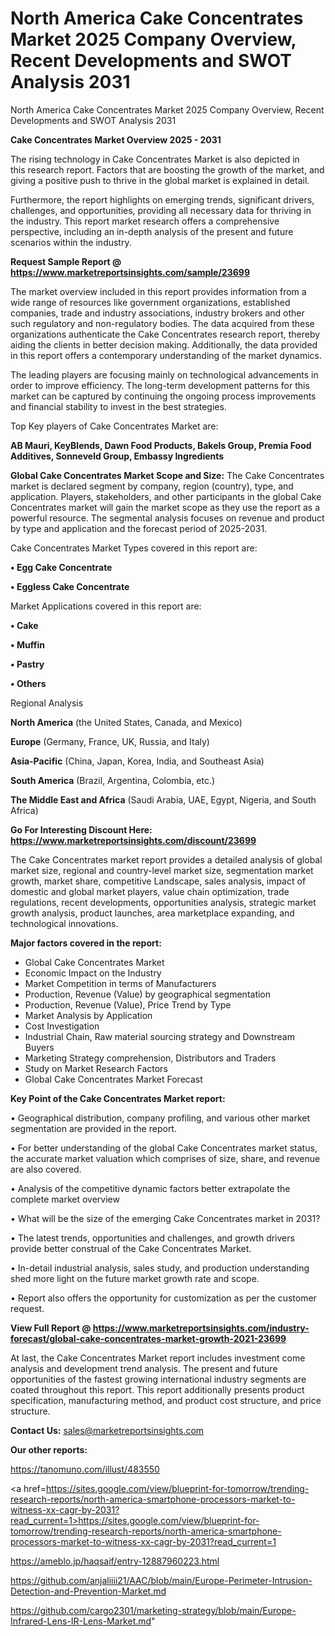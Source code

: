 # North America Cake Concentrates Market 2025 Company Overview, Recent Developments and SWOT Analysis 2031
 North America Cake Concentrates Market 2025 Company Overview, Recent Developments and SWOT Analysis 2031

<Strong> Cake Concentrates Market Overview 2025 - 2031</strong>

The rising technology in Cake Concentrates Market is also depicted in this research report. Factors that are boosting the growth of the market, and giving a positive push to thrive in the global market is explained in detail.

Furthermore, the report highlights on emerging trends, significant drivers, challenges, and opportunities, providing all necessary data for thriving in the industry. This report market research offers a comprehensive perspective, including an in-depth analysis of the present and future scenarios within the industry.

<strong>Request Sample Report @ <a href=https://www.marketreportsinsights.com/sample/23699>https://www.marketreportsinsights.com/sample/23699</a></strong>

The market overview included in this report provides information from a wide range of resources like government organizations, established companies, trade and industry associations, industry brokers and other such regulatory and non-regulatory bodies. The data acquired from these organizations authenticate the Cake Concentrates research report, thereby aiding the clients in better decision making. Additionally, the data provided in this report offers a contemporary understanding of the market dynamics.

The leading players are focusing mainly on technological advancements in order to improve efficiency. The long-term development patterns for this market can be captured by continuing the ongoing process improvements and financial stability to invest in the best strategies.

Top Key players of Cake Concentrates Market are:

<strong>AB Mauri, KeyBlends, Dawn Food Products, Bakels Group, Premia Food Additives, Sonneveld Group, Embassy Ingredients</strong>

<strong><b>Global Cake Concentrates Market Scope and Size:</b></strong>
The Cake Concentrates market is declared segment by company, region (country), type, and application. Players, stakeholders, and other participants in the global Cake Concentrates market will gain the market scope as they use the report as a powerful resource. The segmental analysis focuses on revenue and product by type and application and the forecast period of 2025-2031.

Cake Concentrates Market Types covered in this report are:

<strong>• Egg Cake Concentrate

• Eggless Cake Concentrate</strong>

Market Applications covered in this report are:

<strong>• Cake

• Muffin

• Pastry

• Others</strong> 

Regional Analysis

<strong>North America</strong> (the United States, Canada, and Mexico)

<strong>Europe</strong> (Germany, France, UK, Russia, and Italy)

<strong>Asia-Pacific</strong> (China, Japan, Korea, India, and Southeast Asia)

<strong>South America</strong> (Brazil, Argentina, Colombia, etc.)

<strong>The Middle East and Africa</strong> (Saudi Arabia, UAE, Egypt, Nigeria, and South Africa)

<strong>Go For Interesting Discount Here: <a href=https://www.marketreportsinsights.com/discount/23699>https://www.marketreportsinsights.com/discount/23699</a></strong>

The Cake Concentrates market report provides a detailed analysis of global market size, regional and country-level market size, segmentation market growth, market share, competitive Landscape, sales analysis, impact of domestic and global market players, value chain optimization, trade regulations, recent developments, opportunities analysis, strategic market growth analysis, product launches, area marketplace expanding, and technological innovations.

<strong><b>Major factors covered in the report:</b></strong>
<ul>
  <li>Global Cake Concentrates Market </li>
  <li>Economic Impact on the Industry</li>
  <li>Market Competition in terms of Manufacturers</li>
  <li>Production, Revenue (Value) by geographical segmentation</li>
  <li>Production, Revenue (Value), Price Trend by Type</li>
  <li>Market Analysis by Application</li>
  <li>Cost Investigation</li>
  <li>Industrial Chain, Raw material sourcing strategy and Downstream Buyers</li>
  <li>Marketing Strategy comprehension, Distributors and Traders</li>
  <li>Study on Market Research Factors</li>
  <li>Global Cake Concentrates Market Forecast</li>
</ul>

<strong><b>Key Point of the Cake Concentrates Market report:</b></strong>

• Geographical distribution, company profiling, and various other market segmentation are provided in the report.

• For better understanding of the global Cake Concentrates market status, the accurate market valuation which comprises of size, share, and revenue are also covered.

• Analysis of the competitive dynamic factors better extrapolate the complete market overview

• What will be the size of the emerging Cake Concentrates market in 2031?

• The latest trends, opportunities and challenges, and growth drivers provide better construal of the Cake Concentrates Market.

• In-detail industrial analysis, sales study, and production understanding shed more light on the future market growth rate and scope.

• Report also offers the opportunity for customization as per the customer request.

<strong><b>View Full Report @ <a href=https://www.marketreportsinsights.com/industry-forecast/global-cake-concentrates-market-growth-2021-23699>https://www.marketreportsinsights.com/industry-forecast/global-cake-concentrates-market-growth-2021-23699</a></b></strong>


At last, the Cake Concentrates Market report includes investment come analysis and development trend analysis. The present and future opportunities of the fastest growing international industry segments are coated throughout this report. This report additionally presents product specification, manufacturing method, and product cost structure, and price structure.

<strong>Contact Us:</strong>
sales@marketreportsinsights.com

<strong>Our other reports:</strong>

<a href=https://tanomuno.com/illust/483550>https://tanomuno.com/illust/483550</a>

<a href=https://sites.google.com/view/blueprint-for-tomorrow/trending-research-reports/north-america-smartphone-processors-market-to-witness-xx-cagr-by-2031?read_current=1>https://sites.google.com/view/blueprint-for-tomorrow/trending-research-reports/north-america-smartphone-processors-market-to-witness-xx-cagr-by-2031?read_current=1</a>

<a href=https://ameblo.jp/haqsaif/entry-12887960223.html>https://ameblo.jp/haqsaif/entry-12887960223.html</a>

<a href=https://github.com/anjaliiii21/AAC/blob/main/Europe-Perimeter-Intrusion-Detection-and-Prevention-Market.md>https://github.com/anjaliiii21/AAC/blob/main/Europe-Perimeter-Intrusion-Detection-and-Prevention-Market.md</a>

<a href=https://github.com/cargo2301/marketing-strategy/blob/main/Europe-Infrared-Lens-IR-Lens-Market.md>https://github.com/cargo2301/marketing-strategy/blob/main/Europe-Infrared-Lens-IR-Lens-Market.md</a>"
